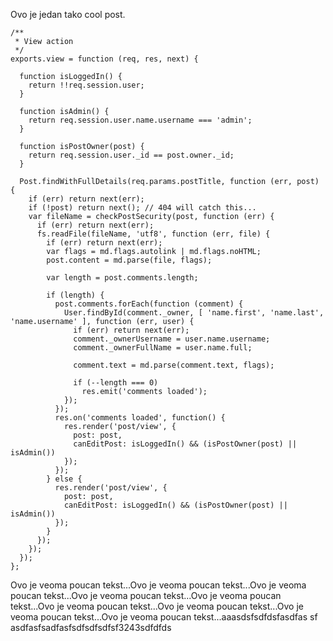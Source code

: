 Ovo je jedan tako cool
post.    
    
    /**
     * View action
     */
    exports.view = function (req, res, next) {

      function isLoggedIn() {
        return !!req.session.user;
      }

      function isAdmin() {
        return req.session.user.name.username === 'admin';
      }

      function isPostOwner(post) {
        return req.session.user._id == post.owner._id;
      }

      Post.findWithFullDetails(req.params.postTitle, function (err, post) {
        if (err) return next(err);
        if (!post) return next(); // 404 will catch this...
        var fileName = checkPostSecurity(post, function (err) {
          if (err) return next(err);
          fs.readFile(fileName, 'utf8', function (err, file) {
            if (err) return next(err);
            var flags = md.flags.autolink | md.flags.noHTML;
            post.content = md.parse(file, flags);

            var length = post.comments.length;

            if (length) {
              post.comments.forEach(function (comment) {
                User.findById(comment._owner, [ 'name.first', 'name.last', 'name.username' ], function (err, user) {
                  if (err) return next(err);
                  comment._ownerUsername = user.name.username;
                  comment._ownerFullName = user.name.full;

                  comment.text = md.parse(comment.text, flags);

                  if (--length === 0)
                    res.emit('comments loaded');
                });
              });
              res.on('comments loaded', function() {
                res.render('post/view', { 
                  post: post,
                  canEditPost: isLoggedIn() && (isPostOwner(post) || isAdmin())
                });
              });
            } else {
              res.render('post/view', { 
                post: post,
                canEditPost: isLoggedIn() && (isPostOwner(post) || isAdmin())
              });
            }
          });
        });
      });
    };

Ovo je veoma poucan tekst...Ovo je veoma poucan tekst...Ovo je veoma poucan tekst...Ovo je veoma poucan tekst...Ovo je veoma poucan tekst...Ovo je veoma poucan tekst...Ovo je veoma poucan tekst...Ovo je veoma poucan tekst...Ovo je veoma poucan tekst...aaasdsfsdfdsfasdfas sf asdfasfsadfasfsdfsdfsdfsf3243sdfdfds